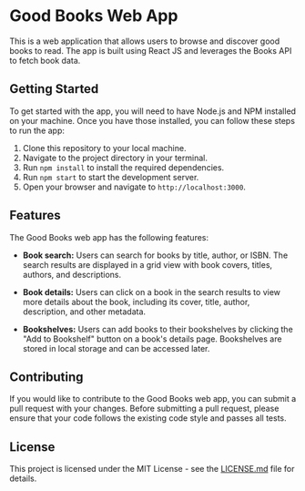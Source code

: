 # Good Books Web App

This is a web application that allows users to browse and discover good books to read. The app is built using React JS and leverages the Books API to fetch book data.

## Getting Started

To get started with the app, you will need to have Node.js and NPM installed on your machine. Once you have those installed, you can follow these steps to run the app:

1. Clone this repository to your local machine.
2. Navigate to the project directory in your terminal.
3. Run `npm install` to install the required dependencies.
4. Run `npm start` to start the development server.
5. Open your browser and navigate to `http://localhost:3000`.

## Features

The Good Books web app has the following features:

- **Book search:** Users can search for books by title, author, or ISBN. The search results are displayed in a grid view with book covers, titles, authors, and descriptions.

- **Book details:** Users can click on a book in the search results to view more details about the book, including its cover, title, author, description, and other metadata.

- **Bookshelves:** Users can add books to their bookshelves by clicking the "Add to Bookshelf" button on a book's details page. Bookshelves are stored in local storage and can be accessed later.

## Contributing

If you would like to contribute to the Good Books web app, you can submit a pull request with your changes. Before submitting a pull request, please ensure that your code follows the existing code style and passes all tests.

## License

This project is licensed under the MIT License - see the [LICENSE.md](LICENSE.md) file for details.

